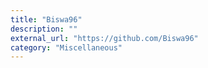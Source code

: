 ```yaml
---
title: "Biswa96"
description: ""
external_url: "https://github.com/Biswa96"
category: "Miscellaneous"
---
```

